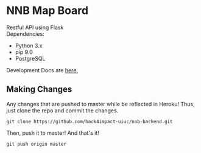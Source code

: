 # NNB Map Board 

Restful API using Flask <br>
Dependencies:
- Python 3.x
- pip 9.0
- PostgreSQL 

Development Docs are <a href="docs/other.md">here.</a>

## Making Changes
Any changes that are pushed to master while be reflected in Heroku! Thus, just clone the repo and commit the changes.
```
git clone https://github.com/hack4impact-uiuc/nnb-backend.git
```
Then, push it to master! And that's it!
```
git push origin master
```
